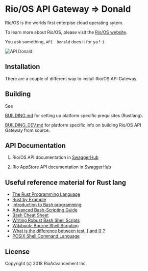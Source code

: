 # Rio/OS API Gateway => Donald

Rio/OS is the worlds first enterpise cloud operating sytem.

To learn more about Rio/OS, please visit the [Rio/OS website](http://rio.digital).

You ask something, `API  Donald` does it for ya ! :)

![API Donald](https://gitlab.com/rioos/api_gateway/raw/2-0-stable/funpics/api_donald.gif)



## Installation

There are a couple of different way to install Rio/OS API Gateway.

## Building

See 

[BUILDING.md](BUILDING.md) for  setting up platform specific prequisites (Rustlang).

[BUILDING_DEV.md](BUILDER_DEV.md) for platform specific info on building Rio/OS API Gateway from source.

## API Documentation

1. Rio/OS API documentation in [SwaggerHub](https://app.swaggerhub.com/apis/rioadvancement/rioos/2.0)

1. Rio AppStore API documentation in [SwaggerHub](https://app.swaggerhub.com/apis/rioadvancement/rioappstore/1.0.0)

## Useful reference material for Rust lang

* [The Rust Programming Language](http://doc.rust-lang.org/book/)
* [Rust by Example](http://rustbyexample.com/)
* [Introduction to Bash programming](http://tldp.org/HOWTO/Bash-Prog-Intro-HOWTO.html)
* [Advanced Bash-Scripting Guide](http://www.tldp.org/LDP/abs/html/)
* [Bash Cheat Sheet](http://tldp.org/LDP/abs/html/refcards.html)
* [Writing Robust Bash Shell Scripts](http://www.davidpashley.com/articles/writing-robust-shell-scripts/)
* [Wikibook: Bourne Shell Scripting](https://en.wikibooks.org/wiki/Bourne_Shell_Scripting)
* [What is the difference between test, \[ and \[\[ ?](http://mywiki.wooledge.org/BashFAQ/031)
* [POSIX Shell Command Language](http://pubs.opengroup.org/onlinepubs/9699919799/utilities/V3_chap02.html)

## License

Copyright (c) 2018 RioAdvancement Inc.

